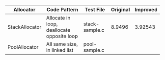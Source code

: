 | Allocator           | Code Pattern              | Test File         | Original          | Improved      |
|---------------------|---------------------------|-------------------|-------------------|---------------|
| StackAllocator | Allocate in loop, deallocate opposite loop | stack-sample.c | 8.9496 | 3.92543 | 
| PoolAllocator | All same size, in linked list | pool-sample.c |

